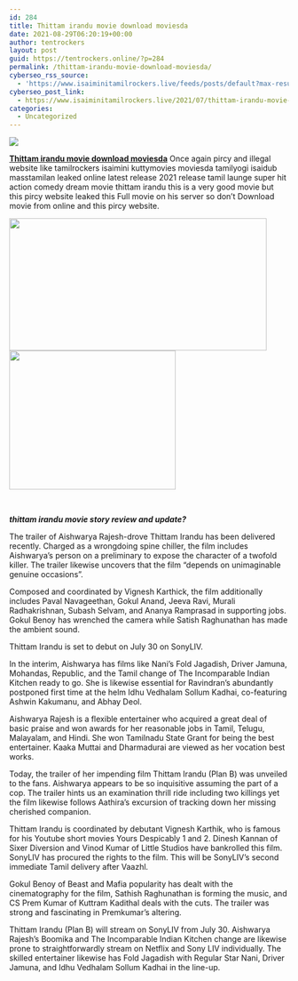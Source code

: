 ```yaml
---
id: 284
title: Thittam irandu movie download moviesda
date: 2021-08-29T06:20:19+00:00
author: tentrockers
layout: post
guid: https://tentrockers.online/?p=284
permalink: /thittam-irandu-movie-download-moviesda/
cyberseo_rss_source:
  - 'https://www.isaiminitamilrockers.live/feeds/posts/default?max-results=150&start-index=1'
cyberseo_post_link:
  - https://www.isaiminitamilrockers.live/2021/07/thittam-irandu-movie-download-moviesda.html
categories:
  - Uncategorized
---
```

<div class="media_block">
  <img src="https://1.bp.blogspot.com/-2fRNrqoHuck/YQNbf8HLCII/AAAAAAAABFs/W4P66VrCD5MNRMHfPeaffMz_EMN5GPYigCLcBGAsYHQ/s72-w464-h238-c/Thittam-Irandu-Movie-Download-Isaimini-Tamilrockers-2021.jpg" class="media_thumbnail" />
</div>

<meta content="Thittam irandu movie download moviesda O nce again pircy and illegal website like tamilrockers isaimini kuttymovies moviesda tamilyogi isai..." name="twitter:description" />

  


<center>
</center>

**[Thittam irandu movie download moviesda](https://www.tamilrockerz.online/thittam-irandu-movie-download-moviesda/)** O<span>nce again pircy and illegal website like tamilrockers isaimini kuttymovies moviesda tamilyogi isaidub masstamilan leaked online latest release 2021 release tamil launge super hit action comedy dream movie thittam irandu this is a very good movie but this pircy website leaked this Full movie on his server so don’t Download movie from online and this pircy website.</span>

<div class="separator">
  <a href="https://1.bp.blogspot.com/-2fRNrqoHuck/YQNbf8HLCII/AAAAAAAABFs/W4P66VrCD5MNRMHfPeaffMz_EMN5GPYigCLcBGAsYHQ/s640/Thittam-Irandu-Movie-Download-Isaimini-Tamilrockers-2021.jpg" imageanchor="1"><img loading="lazy" border="0" data-original-height="360" data-original-width="640" height="238" src="https://1.bp.blogspot.com/-2fRNrqoHuck/YQNbf8HLCII/AAAAAAAABFs/W4P66VrCD5MNRMHfPeaffMz_EMN5GPYigCLcBGAsYHQ/w464-h238/Thittam-Irandu-Movie-Download-Isaimini-Tamilrockers-2021.jpg" width="464" /></a>
</div>



<div class="separator">
  <a href="https://www.tamilrockerz.online/thittam-irandu-movie-download-moviesda/" imageanchor="1"><img loading="lazy" border="0" data-original-height="250" data-original-width="300" height="250" src="https://1.bp.blogspot.com/-nfbzYVobUik/YMlpOerzdgI/AAAAAAAAA3Y/aAupsOUs_WMY6Lv7R1OtZhI6OqaRh-YAwCPcBGAYYCw/s0/e854879156f0849f3d27a89db88ed039.png" width="300" /></a>
</div>

<span><br /></span>

**_thittam irandu movie story review and update?_**

The trailer of Aishwarya Rajesh-drove Thittam Irandu has been delivered recently. Charged as a wrongdoing spine chiller, the film includes Aishwarya’s person on a preliminary to expose the character of a twofold killer. The trailer likewise uncovers that the film “depends on unimaginable genuine occasions”.

Composed and coordinated by Vignesh Karthick, the film additionally includes Paval Navageethan, Gokul Anand, Jeeva Ravi, Murali Radhakrishnan, Subash Selvam, and Ananya Ramprasad in supporting jobs. Gokul Benoy has wrenched the camera while Satish Raghunathan has made the ambient sound.

Thittam Irandu is set to debut on July 30 on SonyLIV.

In the interim, Aishwarya has films like Nani’s Fold Jagadish, Driver Jamuna, Mohandas, Republic, and the Tamil change of The Incomparable Indian Kitchen ready to go. She is likewise essential for Ravindran’s abundantly postponed first time at the helm Idhu Vedhalam Sollum Kadhai, co-featuring Ashwin Kakumanu, and Abhay Deol.

Aishwarya Rajesh is a flexible entertainer who acquired a great deal of basic praise and won awards for her reasonable jobs in Tamil, Telugu, Malayalam, and Hindi. She won Tamilnadu State Grant for being the best entertainer. Kaaka Muttai and Dharmadurai are viewed as her vocation best works.

Today, the trailer of her impending film Thittam Irandu (Plan B) was unveiled to the fans. Aishwarya appears to be so inquisitive assuming the part of a cop. The trailer hints us an examination thrill ride including two killings yet the film likewise follows Aathira’s excursion of tracking down her missing cherished companion.

Thittam Irandu is coordinated by debutant Vignesh Karthik, who is famous for his Youtube short movies Yours Despicably 1 and 2. Dinesh Kannan of Sixer Diversion and Vinod Kumar of Little Studios have bankrolled this film. SonyLIV has procured the rights to the film. This will be SonyLIV’s second immediate Tamil delivery after Vaazhl.

Gokul Benoy of Beast and Mafia popularity has dealt with the cinematography for the film, Sathish Raghunathan is forming the music, and CS Prem Kumar of Kuttram Kadithal deals with the cuts. The trailer was strong and fascinating in Premkumar’s altering.

Thittam Irandu (Plan B) will stream on SonyLIV from July 30. Aishwarya Rajesh’s Boomika and The Incomparable Indian Kitchen change are likewise prone to straightforwardly stream on Netflix and Sony LIV individually. The skilled entertainer likewise has Fold Jagadish with Regular Star Nani, Driver Jamuna, and Idhu Vedhalam Sollum Kadhai in the line-up.

<center>
</center>